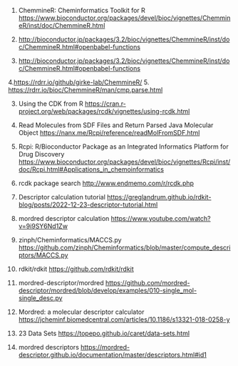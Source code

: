 1. ChemmineR: Cheminformatics Toolkit for R
https://www.bioconductor.org/packages/devel/bioc/vignettes/ChemmineR/inst/doc/ChemmineR.html

2. http://bioconductor.jp/packages/3.2/bioc/vignettes/ChemmineR/inst/doc/ChemmineR.html#openbabel-functions

2. http://bioconductor.jp/packages/3.2/bioc/vignettes/ChemmineR/inst/doc/ChemmineR.html#openbabel-functions

4.https://rdrr.io/github/girke-lab/ChemmineR/
5. https://rdrr.io/bioc/ChemmineR/man/cmp.parse.html

3. Using the CDK from R
https://cran.r-project.org/web/packages/rcdk/vignettes/using-rcdk.html

4. Read Molecules from SDF Files and Return Parsed Java Molecular Object
https://nanx.me/Rcpi/reference/readMolFromSDF.html

5. Rcpi: R/Bioconductor Package as an Integrated Informatics Platform for Drug Discovery
https://www.bioconductor.org/packages/devel/bioc/vignettes/Rcpi/inst/doc/Rcpi.html#Applications_in_chemoinformatics

6. rcdk package search 
http://www.endmemo.com/r/rcdk.php

7. Descriptor calculation tutorial
https://greglandrum.github.io/rdkit-blog/posts/2022-12-23-descriptor-tutorial.html

8. mordred descriptor calculation
https://www.youtube.com/watch?v=9i9SY6Nd1Zw

9. zinph/Cheminformatics/MACCS.py 
https://github.com/zinph/Cheminformatics/blob/master/compute_descriptors/MACCS.py

10. rdkit/rdkit
https://github.com/rdkit/rdkit

11. mordred-descriptor/mordred
https://github.com/mordred-descriptor/mordred/blob/develop/examples/010-single_mol-single_desc.py

12. Mordred: a molecular descriptor calculator
https://jcheminf.biomedcentral.com/articles/10.1186/s13321-018-0258-y

13. 23 Data Sets
https://topepo.github.io/caret/data-sets.html

14. mordred descriptors 
https://mordred-descriptor.github.io/documentation/master/descriptors.html#id1